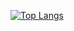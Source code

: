 
[![Top Langs](https://github-readme-stats.vercel.app/api/top-langs/?username=andhiratobing&layout=compact&chartreuse-dark&langs_count=20)](https://github.com/andhiratobing/github-readme-stats)
